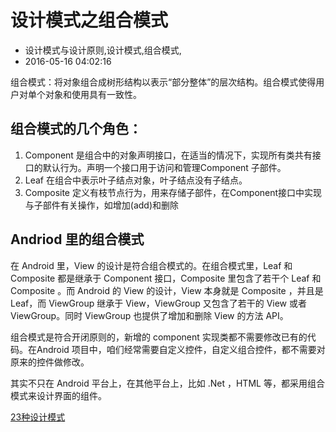 # 设计模式之组合模式
- 设计模式与设计原则,设计模式,组合模式,
- 2016-05-16 04:02:16


组合模式：将对象组合成树形结构以表示“部分整体”的层次结构。组合模式使得用户对单个对象和使用具有一致性。

## 组合模式的几个角色：
1. Component 是组合中的对象声明接口，在适当的情况下，实现所有类共有接口的默认行为。声明一个接口用于访问和管理Component
子部件。
2. Leaf 在组合中表示叶子结点对象，叶子结点没有子结点。
3. Composite 定义有枝节点行为，用来存储子部件，在Component接口中实现与子部件有关操作，如增加(add)和删除

## Andriod 里的组合模式

在 Android 里，View 的设计是符合组合模式的。在组合模式里，Leaf 和 Composite 都是继承于 Component 接口，Composite 里包含了若干个 Leaf 和 Composite 。而 Android 的 View 的设计，View 本身就是 Composite ，并且是 Leaf，而 ViewGroup 继承于 View，ViewGroup 又包含了若干的 View 或者 ViewGroup。同时 ViewGroup 也提供了增加和删除 View 的方法 API。

组合模式是符合开闭原则的，新增的 component 实现类都不需要修改已有的代码。在Android 项目中，咱们经常需要自定义控件，自定义组合控件，都不需要对原来的控件做修改。

其实不只在 Android 平台上，在其他平台上，比如 .Net ，HTML 等，都采用组合模式来设计界面的组件。

[23种设计模式](http://www.binkery.com/archives/446.html)